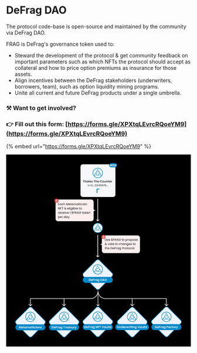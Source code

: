 # DeFrag DAO

The protocol code-base is open-source and maintained by the community via DeFrag DAO.&#x20;

FRAG is DeFrag's governance token used to:

* Steward the development of the protocol & get community feedback on important parameters such as which NFTs the protocol should accept as collateral and how to price option premiums as insurance for those assets.
* Align incentives between the DeFrag stakeholders (underwriters, borrowers, team), such as option liquidity mining programs.
* Unite all current and future DeFrag products under a single umbrella.

### ⚒️ Want to get involved?

### 👉 Fill out this form: [https://forms.gle/XPXtqLEvrcRQoeYM9](https://forms.gle/XPXtqLEvrcRQoeYM9)

{% embed url="https://forms.gle/XPXtqLEvrcRQoeYM9" %}

![](<../.gitbook/assets/DeFrag DAO.png>)
